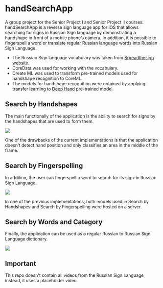 # handSearchApp
 A group project for the Senior Project I and Senior Project II courses.
 handSearchApp is a reverse sign language app for iOS that allows searching for signs in Russian Sign language by demonstrating a handshape in front of a mobile phone’s camera. In addition, it is possible to fingerspell a word or translate regular Russian language words into Russian Sign Language.
 
- The Russian Sign language vocabulary was taken from [Spreadthesign website](https://www.spreadthesign.com). 
- CoreData was used for working with the vocabulary.
- Create ML was used to transform pre-trained models used for handshape recognition to CoreML.
- The models for handshape recognition were obtained by applying transfer learning to [Deep Hand](https://openaccess.thecvf.com/content_cvpr_2016/papers/Koller_Deep_Hand_How_CVPR_2016_paper.pdf) pre-trained model.
 
 ## Search by Handshapes
 The main functionally of the application is the ability to search for signs by the handshapes that are used to form them.
 
 ![](https://github.com/alikhan-ab/handSearchApp/blob/master/SmartFingers/media/handshape.gif)
 
 One of the drawbacks of the current implementations is that the application doesn't detect hand position and only classifies an area in the middle of the frame.
 

 
## Search by Fingerspelling
In addition, the user can fingerspell a word to search for its sign-in Russian Sign Language.
 
 ![](https://github.com/alikhan-ab/handSearchApp/blob/master/SmartFingers/media/fingerspelling.gif)
 
In one of the previous implementations, both models used in Search by Handshapes and Search by Fingerspelling were hosted on a server.

 ## Search by Words and Category
Finally, the application can be used as a regular Russian to Russian Sign Language dictionary. 

![](https://github.com/alikhan-ab/handSearchApp/blob/master/SmartFingers/media/words.gif)

## Important
This repo doesn't contain all videos from the Russian Sign Language, instead, it uses a placeholder video.
